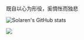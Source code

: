 既自以心为形役，奚惆怅而独悲

![Solaren's GitHub stats](https://github-readme-stats.vercel.app/api?username=ZhouXiaolin&show_icons=true&theme=transparent)
<div align="left"> <img src="https://github-readme-stats.vercel.app/api/top-langs/?username=ZhouXiaolin&hide_title=true&hide_border=true&layout=compact&langs_count=6&text_color=000&icon_color=fff&bg_color=0,52fa5a,4dfcff,c64dff&theme=graywhite" /> </div>


